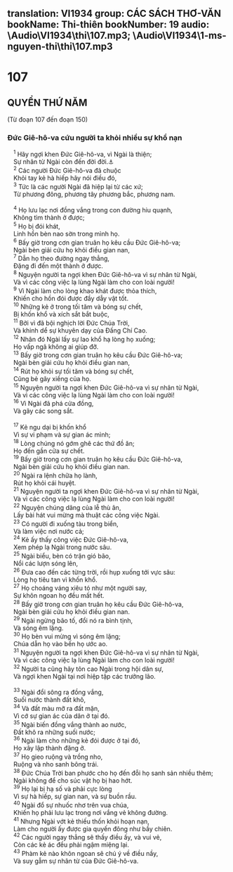 translation: VI1934
group: CÁC SÁCH THƠ-VĂN
bookName: Thi-thiên 
bookNumber: 19
audio: \Audio\VI1934\thi\107.mp3; \Audio\VI1934\1-ms-nguyen-thi\thi\107.mp3
-------

<div class="title"><h1>107</h1><h2>QUYỂN THỨ NĂM</h2><p>(Từ đoạn 107 đến đoạn 150)</p><h3>Đức Giê-hô-va cứu người ta khỏi nhiều sự khổ nạn</h3></div>
<span class="verse thi_107_1"> <sup>1</sup> Hãy ngợi khen Đức Giê-hô-va, vì Ngài là thiện; <br/> Sự nhân từ Ngài còn đến đời đời.<a data-toggle="tooltip" data-placement="bottom" title="1Su 16:34; 2Su 5:13; 7:3; Exo 3:11; Thi 100:5; 106:1; 118:1; 136:1; Gie 33:11">⚓</a><br/></span>
<span class="verse thi_107_2"> <sup>2</sup> Các người Đức Giê-hô-va đã chuộc <br/> Khỏi tay kẻ hà hiếp hãy nói điều đó, <br/></span>
<span class="verse thi_107_3"> <sup>3</sup> Tức là các người Ngài đã hiệp lại từ các xứ; <br/> Từ phương đông, phương tây phương bắc, phương nam. <br/> <br/></span>
<span class="verse thi_107_4"> <sup>4</sup> Họ lưu lạc nơi đồng vắng trong con đường hiu quạnh, <br/> Không tìm thành ở được; <br/></span>
<span class="verse thi_107_5"> <sup>5</sup> Họ bị đói khát, <br/> Linh hồn bèn nao sờn trong mình họ. <br/></span>
<span class="verse thi_107_6"> <sup>6</sup> Bấy giờ trong cơn gian truân họ kêu cầu Đức Giê-hô-va; <br/> Ngài bèn giải cứu họ khỏi điều gian nan, <br/></span>
<span class="verse thi_107_7"> <sup>7</sup> Dẫn họ theo đường ngay thẳng, <br/> Đặng đi đến một thành ở được. <br/></span>
<span class="verse thi_107_8"> <sup>8</sup> Nguyện người ta ngợi khen Đức Giê-hô-va vì sự nhân từ Ngài, <br/> Và vì các công việc lạ lùng Ngài làm cho con loài người! <br/></span>
<span class="verse thi_107_9"> <sup>9</sup> Vì Ngài làm cho lòng khao khát được thỏa thích, <br/> Khiến cho hồn đói được đầy dẫy vật tốt. <br/></span>
<span class="verse thi_107_10"> <sup>10</sup> Những kẻ ở trong tối tăm và bóng sự chết, <br/> Bị khốn khổ và xích sắt bắt buộc, <br/></span>
<span class="verse thi_107_11"> <sup>11</sup> Bởi vì đã bội nghịch lời Đức Chúa Trời, <br/> Và khinh dể sự khuyên dạy của Đấng Chí Cao. <br/></span>
<span class="verse thi_107_12"> <sup>12</sup> Nhân đó Ngài lấy sự lao khổ hạ lòng họ xuống; <br/> Họ vấp ngã không ai giúp đỡ. <br/></span>
<span class="verse thi_107_13"> <sup>13</sup> Bấy giờ trong cơn gian truân họ kêu cầu Đức Giê-hô-va; <br/> Ngài bèn giải cứu họ khỏi điều gian nan, <br/></span>
<span class="verse thi_107_14"> <sup>14</sup> Rút họ khỏi sự tối tăm và bóng sự chết, <br/> Cũng bẻ gãy xiềng của họ. <br/></span>
<span class="verse thi_107_15"> <sup>15</sup> Nguyện người ta ngợi khen Đức Giê-hô-va vì sự nhân từ Ngài, <br/> Và vì các công việc lạ lùng Ngài làm cho con loài người! <br/></span>
<span class="verse thi_107_16"> <sup>16</sup> Vì Ngài đã phá cửa đồng, <br/> Và gãy các song sắt. <br/> <br/></span>
<span class="verse thi_107_17"> <sup>17</sup> Kẻ ngu dại bị khốn khổ <br/> Vì sự vi phạm và sự gian ác mình; <br/></span>
<span class="verse thi_107_18"> <sup>18</sup> Lòng chúng nó gớm ghê các thứ đồ ăn; <br/> Họ đến gần cửa sự chết. <br/></span>
<span class="verse thi_107_19"> <sup>19</sup> Bấy giờ trong cơn gian truân họ kêu cầu Đức Giê-hô-va, <br/> Ngài bèn giải cứu họ khỏi điều gian nan. <br/></span>
<span class="verse thi_107_20"> <sup>20</sup> Ngài ra lệnh chữa họ lành, <br/> Rút họ khỏi cái huyệt. <br/></span>
<span class="verse thi_107_21"> <sup>21</sup> Nguyện người ta ngợi khen Đức Giê-hô-va vì sự nhân từ Ngài, <br/> Và vì các công việc lạ lùng Ngài làm cho con loài người! <br/></span>
<span class="verse thi_107_22"> <sup>22</sup> Nguyện chúng dâng của lễ thù ân, <br/> Lấy bài hát vui mừng mà thuật các công việc Ngài. <br/></span>
<span class="verse thi_107_23"> <sup>23</sup> Có người đi xuống tàu trong biển, <br/> Và làm việc nơi nước cả; <br/></span>
<span class="verse thi_107_24"> <sup>24</sup> Kẻ ấy thấy công việc Đức Giê-hô-va, <br/> Xem phép lạ Ngài trong nước sâu. <br/></span>
<span class="verse thi_107_25"> <sup>25</sup> Ngài biểu, bèn có trận gió bão, <br/> Nổi các lượn sóng lên, <br/></span>
<span class="verse thi_107_26"> <sup>26</sup> Đưa cao đến các từng trời, rồi hụp xuống tới vực sâu: <br/> Lòng họ tiêu tan vì khốn khổ. <br/></span>
<span class="verse thi_107_27"> <sup>27</sup> Họ choáng váng xiêu tó như một người say, <br/> Sự khôn ngoan họ đều mất hết. <br/></span>
<span class="verse thi_107_28"> <sup>28</sup> Bấy giờ trong cơn gian truân họ kêu cầu Đức Giê-hô-va, <br/> Ngài bèn giải cứu họ khỏi điều gian nan. <br/></span>
<span class="verse thi_107_29"> <sup>29</sup> Ngài ngừng bão tố, đổi nó ra bình tịnh, <br/> Và sóng êm lặng. <br/></span>
<span class="verse thi_107_30"> <sup>30</sup> Họ bèn vui mừng vì sóng êm lặng; <br/> Chúa dẫn họ vào bến họ ước ao. <br/></span>
<span class="verse thi_107_31"> <sup>31</sup> Nguyện người ta ngợi khen Đức Giê-hô-va vì sự nhân từ Ngài, <br/> Và vì các công việc lạ lùng Ngài làm cho con loài người! <br/></span>
<span class="verse thi_107_32"> <sup>32</sup> Người ta cũng hãy tôn cao Ngài trong hội dân sự, <br/> Và ngợi khen Ngài tại nơi hiệp tập các trưởng lão. <br/> <br/></span>
<span class="verse thi_107_33"> <sup>33</sup> Ngài đổi sông ra đồng vắng, <br/> Suối nước thành đất khô, <br/></span>
<span class="verse thi_107_34"> <sup>34</sup> Và đất màu mỡ ra đất mặn, <br/> Vì cớ sự gian ác của dân ở tại đó. <br/></span>
<span class="verse thi_107_35"> <sup>35</sup> Ngài biến đồng vắng thành ao nước, <br/> Đất khô ra những suối nước; <br/></span>
<span class="verse thi_107_36"> <sup>36</sup> Ngài làm cho những kẻ đói được ở tại đó, <br/> Họ xây lập thành đặng ở. <br/></span>
<span class="verse thi_107_37"> <sup>37</sup> Họ gieo ruộng và trồng nho, <br/> Ruộng và nho sanh bông trái. <br/></span>
<span class="verse thi_107_38"> <sup>38</sup> Đức Chúa Trời ban phước cho họ đến đỗi họ sanh sản nhiều thêm; <br/> Ngài không để cho súc vật họ bị hao hớt. <br/></span>
<span class="verse thi_107_39"> <sup>39</sup> Họ lại bị hạ số và phải cực lòng <br/> Vì sự hà hiếp, sự gian nan, và sự buồn rầu. <br/></span>
<span class="verse thi_107_40"> <sup>40</sup> Ngài đổ sự nhuốc nhơ trên vua chúa, <br/> Khiến họ phải lưu lạc trong nơi vắng vẻ không đường. <br/></span>
<span class="verse thi_107_41"> <sup>41</sup> Nhưng Ngài vớt kẻ thiếu thốn khỏi hoạn nạn, <br/> Làm cho người ấy được gia quyến đông như bầy chiên. <br/></span>
<span class="verse thi_107_42"> <sup>42</sup> Các người ngay thẳng sẽ thấy điều ấy, và vui vẻ, <br/> Còn các kẻ ác đều phải ngậm miệng lại. <br/></span>
<span class="verse thi_107_43"> <sup>43</sup> Phàm kẻ nào khôn ngoan sẽ chú ý về điều nầy, <br/> Và suy gẫm sự nhân từ của Đức Giê-hô-va. <br/></span>
